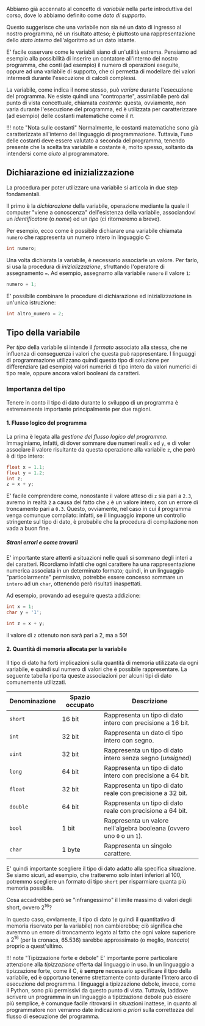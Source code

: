Abbiamo già accennato al concetto di *variabile* nella parte introduttiva del corso, dove lo abbiamo definito come *dato di supporto*.

Questo suggerisce che una variabile non sia né un dato di ingresso al nostro programma, né un risultato atteso; è piuttosto una rappresentazione dello *stato interno* dell'algoritmo ad un dato istante.

E' facile osservare come le variabili siano di un'utilità estrema. Pensiamo ad esempio alla possibilità di inserire un contatore all'interno del nostro programma, che conti (ad esempio) il numero di operazioni eseguite, oppure ad una variabile di supporto, che ci permetta di modellare dei valori intermedi durante l'esecuzione di calcoli complessi.

La variabile, come indica il nome stesso, può *variare* durante l'esecuzione del programma. Ne esiste quindi una "controparte", assimilabile però dal punto di vista concettuale, chiamata *costante*: questa, ovviamente, non varia durante l'esecuzione del programma, ed è utilizzata per caratterizzare (ad esempio) delle costanti matematiche come il $\pi$.

!!! note "Nota sulle costanti"
	Normalmente, le costanti matematiche sono già caratterizzate all'interno del linguaggio di programmazione. Tuttavia, l'uso delle costanti deve essere valutato a seconda del programma, tenendo presente che la scelta tra variabile e costante è, molto spesso, soltanto da intendersi come *aiuto* al programmatore.

## Dichiarazione ed inizializzazione

La procedura per poter utilizzare una variabile si articola in due step fondamentali.

Il primo è la *dichiarazione* della variabile, operazione mediante la quale il computer "viene a conoscenza" dell'esistenza della variabile, associandovi un *identificatore* (o *nome*) ed un *tipo* (ci ritorneremo a breve).

Per esempio, ecco come è possibile dichiarare una variabile chiamata `numero` che rappresenta un numero intero in linguaggio C:

```c
int numero;
```

Una volta dichiarata la variabile, è necessario associarle un valore. Per farlo, si usa la procedura di *inizializzazione*, sfruttando l'operatore di assegnamento `=`. Ad esempio, assegnamo alla variabile `numero` il valore `1`:

```c
numero = 1;
```

E' possibile combinare le procedure di dichiarazione ed inizializzazione in un'unica istruzione:

```c
int altro_numero = 2;
```

## Tipo della variabile

Per *tipo* della variabile si intende il *formato* associato alla stessa, che ne influenza di conseguenza i valori che questa può rappresentare. I linguaggi di programmazione utilizzano quindi questo tipo di soluzione per differenziare (ad esempio) valori numerici di tipo intero da valori numerici di tipo reale, oppure ancora valori booleani da caratteri.

### Importanza del tipo

Tenere in conto il tipo di dato durante lo sviluppo di un programma è estremamente importante principalmente per due ragioni.

#### 1. Flusso logico del programma

La prima è legata alla *gestione del flusso logico del programma*. Immaginiamo, infatti, di dover sommare due numeri reali `x` ed `y`, e di voler associare il valore risultante da questa operazione alla variabile `z`, che però è di tipo intero:

```c
float x = 1.1;
float y = 1.2; 
int z;
z = x + y;
```

E' facile comprendere come, nonostante il valore atteso di `z` sia pari a `2.3`, avremo in realtà `2` a causa del fatto che `z` è un valore intero, con un errore di troncamento pari a `0.3`. Questo, ovviamente, nel caso in cui il programma venga comunque compilato: infatti, se il linguaggio impone un controllo stringente sul tipo di dato, è probabile che la procedura di compilazione non vada a buon fine.

##### Strani errori e come trovarli

E' importante stare attenti a situazioni nelle quali si sommano degli interi a dei caratteri. Ricordiamo infatti che ogni carattere ha una rappresentazione numerica associata in un determinato formato; quindi, in un linguaggio "particolarmente" permissivo, potrebbe essere concesso sommare un `intero` ad un `char`, ottenendo però risultati inaspettati.

Ad esempio, provando ad eseguire questa addizione:

```c
int x = 1;
char y = '1';

int z = x + y;
```

il valore di `z` ottenuto non sarà pari a 2, ma a 50!

#### 2. Quantità di memoria allocata per la variabile

Il tipo di dato ha forti implicazioni sulla quantità di memoria utilizzata da ogni variabile, e quindi sul numero di valori che è possibile rappresentare. La seguente tabella riporta queste associazioni per alcuni tipi di dato comunemente utilizzati.

| Denominazione | Spazio occupato | Descrizione |
| ------------- | --------------- | ----------- |
| `short` | 16 bit | Rappresenta un tipo di dato intero con precisione a 16 bit. |
| `int` | 32 bit | Rappresenta un dato di tipo intero con segno. |
| `uint` | 32 bit | Rappresenta un tipo di dato intero senza segno (*unsigned*) |
| `long` | 64 bit | Rappresenta un tipo di dato intero con precisione a 64 bit. |
| `float` | 32 bit | Rappresenta un tipo di dato reale con precisione a 32 bit. |
| `double` | 64 bit | Rappresenta un tipo di dato reale con precisione a 64 bit. |
| `bool` | 1 bit | Rappresenta un valore nell'algebra booleana (ovvero uno `0` o un `1`). |
| `char` | 1 byte | Rappresenta un singolo carattere. |

E' quindi importante scegliere il tipo di dato adatto alla specifica situazione. Se siamo sicuri, ad esempio, che tratteremo solo interi inferiori al 100, potremmo scegliere un formato di tipo `short` per risparmiare quanta più memoria possibile.

Cosa accadrebbe però se "infrangessimo" il limite massimo di valori degli short, ovvero $2^{16}$?

In questo caso, ovviamente, il tipo di dato (e quindi il quantitativo di memoria riservato per la variabile) non cambierebbe; ciò significa che avremmo un errore di troncamento legato al fatto che ogni valore superiore a $2^{16}$ (per la cronaca, 65.536) sarebbe approssimato (o meglio, *troncato*) proprio a quest'ultimo.

!!! note "Tipizzazione forte e debole"
	E' importante porre particolare attenzione alla *tipizzazione* offerta dal linguaggio in uso. In un linguaggio a tipizzazione forte, come il C, è **sempre** necessario specificare il tipo della variabile, ed è opportuno tenerne strettamente conto durante l'intero arco di esecuzione del programma. I linguaggi a tipizzazione debole, invece, come il Python, sono più permissivi da questo punto di vista. Tuttavia, laddove scrivere un programma in un linguaggio a tipizzazione debole può essere più semplice, è comunque facile ritrovarsi in situazioni inattese, in quanto al programmatore non verranno date indicazioni *a priori* sulla correttezza del flusso di esecuzione del programma.
